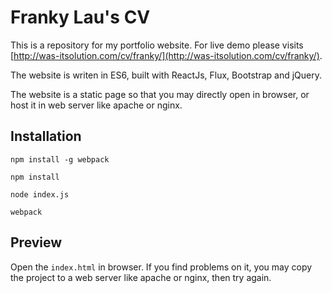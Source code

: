 # Franky Lau's CV

This is a repository for my portfolio website. For live demo please visits [http://was-itsolution.com/cv/franky/](http://was-itsolution.com/cv/franky/).

The website is writen in ES6, built with ReactJs, Flux, Bootstrap and jQuery.

The website is a static page so that you may directly open in browser, or host it in web server like apache or nginx.

## Installation

```npm install -g webpack```

```npm install```

```node index.js```

```webpack```

## Preview

Open the `index.html` in browser. If you find problems on it, you may copy the project to a web server like apache or nginx, then try again.
